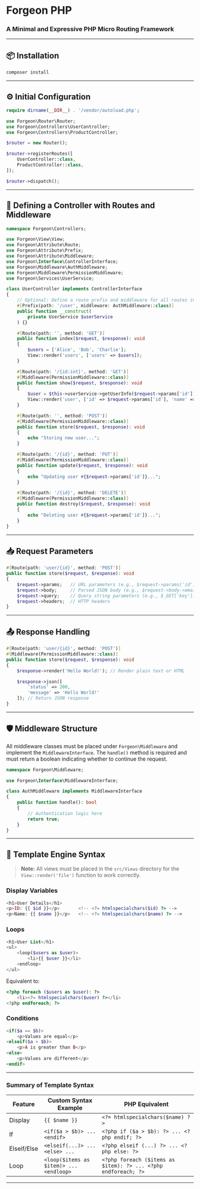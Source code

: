 # Forgeon PHP

### A Minimal and Expressive PHP Micro Routing Framework

---

## 📦 Installation

```bash
composer install
```

---

## ⚙️ Initial Configuration

```php
require dirname(__DIR__) . '/vendor/autoload.php';

use Forgeon\Router\Router;
use Forgeon\Controllers\UserController;
use Forgeon\Controllers\ProductController;

$router = new Router();

$router->registerRoutes([
    UserController::class,
    ProductController::class,
]);

$router->dispatch();
```

---

## 🧽 Defining a Controller with Routes and Middleware

```php
namespace Forgeon\Controllers;

use Forgeon\View\View;
use Forgeon\Attribute\Route;
use Forgeon\Attribute\Prefix;
use Forgeon\Attribute\Middleware;
use Forgeon\Interface\ControllerInterface;
use Forgeon\Middleware\AuthMiddleware;
use Forgeon\Middleware\PermissionMiddleware;
use Forgeon\Services\UserService;

class UserController implements ControllerInterface
{
    // Optional: Define a route prefix and middleware for all routes in the controller
    #[Prefix(path: '/user', middleware: AuthMiddleware::class)]
    public function __construct(
        private UserService $userService
    ) {}

    #[Route(path: '', method: 'GET')]
    public function index($request, $response): void
    {
        $users = ['Alice', 'Bob', 'Charlie'];
        View::render('users', ['users' => $users]);
    }

    #[Route(path: '/{id:int}', method: 'GET')]
    #[Middleware(PermissionMiddleware::class)]
    public function show($request, $response): void
    {
        $user = $this->userService->getUserInfo($request->params['id']);
        View::render('user', ['id' => $request->params['id'], 'name' => $user]);
    }

    #[Route(path: '', method: 'POST')]
    #[Middleware(PermissionMiddleware::class)]
    public function store($request, $response): void
    {
        echo "Storing new user...";
    }

    #[Route(path: '/{id}', method: 'PUT')]
    #[Middleware(PermissionMiddleware::class)]
    public function update($request, $response): void
    {
        echo "Updating user #{$request->params['id']}...";
    }

    #[Route(path: '/{id}', method: 'DELETE')]
    #[Middleware(PermissionMiddleware::class)]
    public function destroy($request, $response): void
    {
        echo "Deleting user #{$request->params['id']}...";
    }
}
```

---

## 📥 Request Parameters

```php
#[Route(path: 'user/{id}', method: 'POST')]
public function store($request, $response): void
{
    $request->params;   // URL parameters (e.g., $request->params['id'])
    $request->body;     // Parsed JSON body (e.g., $request->body->email)
    $request->query;    // Query string parameters (e.g., $_GET['key'])
    $request->headers;  // HTTP headers
}
```

---

## 📤 Response Handling

```php
#[Route(path: 'user/{id}', method: 'POST')]
#[Middleware(PermissionMiddleware::class)]
public function store($request, $response): void
{
    $response->render('Hello World!'); // Render plain text or HTML

    $response->json([
        'status' => 200,
        'message' => 'Hello World!'
    ]); // Return JSON response
}
```

---

## 🛡️ Middleware Structure

All middleware classes must be placed under `Forgeon\Middleware` and implement the `MiddlewareInterface`.
The `handle()` method is required and must return a boolean indicating whether to continue the request.

```php
namespace Forgeon\Middleware;

use Forgeon\Interface\MiddlewareInterface;

class AuthMiddleware implements MiddlewareInterface
{
    public function handle(): bool
    {
        // Authentication logic here
        return true;
    }
}
```

---

## 🧹 Template Engine Syntax

> **Note:** All views must be placed in the `src/Views` directory for the `View::render('file')` function to work correctly.

### Display Variables

```php
<h1>User Details</h1>
<p>ID: {{ $id }}</p>       <!-- <?= htmlspecialchars($id) ?> -->
<p>Name: {{ $name }}</p>   <!-- <?= htmlspecialchars($name) ?> -->
```

### Loops

```php
<h1>User List</h1>
<ul>
    <loop($users as $user)>
        <li>{{ $user }}</li>
    <endloop>
</ul>
```

Equivalent to:

```php
<?php foreach ($users as $user): ?>
    <li><?= htmlspecialchars($user) ?></li>
<?php endforeach; ?>
```

### Conditions

```php
<if($a == $b)>
    <p>Values are equal</p>
<elseif($a > $b)>
    <p>A is greater than B</p>
<else>
    <p>Values are different</p>
<endif>
```

---

### Summary of Template Syntax

| Feature     | Custom Syntax Example                   | PHP Equivalent                                                 |
| ----------- | --------------------------------------- | -------------------------------------------------------------- |
| Display     | `{{ $name }}`                           | `<?= htmlspecialchars($name) ?>`                               |
| If          | `<if($a > $b)> ... <endif>`             | `<?php if ($a > $b): ?> ... <?php endif; ?>`                   |
| Elseif/Else | `<elseif(...)> ... <else> ...`          | `<?php elseif (...) ?> ... <?php else: ?>`                     |
| Loop        | `<loop($items as $item)> ... <endloop>` | `<?php foreach ($items as $item): ?> ... <?php endforeach; ?>` |

---
